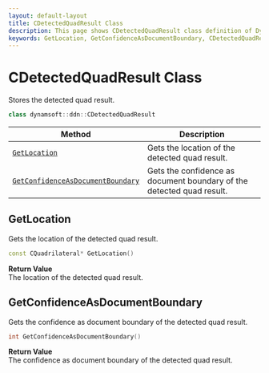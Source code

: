 ```yaml
---
layout: default-layout
title: CDetectedQuadResult Class
description: This page shows CDetectedQuadResult class definition of Dynamsoft Document Normalizer SDK C++ Edition.
keywords: GetLocation, GetConfidenceAsDocumentBoundary, CDetectedQuadResult, api reference
---
```


# CDetectedQuadResult Class

Stores the detected quad result.

```cpp
class dynamsoft::ddn::CDetectedQuadResult
```

| Method | Description |
|--------|-------------|
| [`GetLocation`](#getlocation) | Gets the location of the detected quad result.|
| [`GetConfidenceAsDocumentBoundary`](#getconfidenceasdocumentboundary) | Gets the confidence as document boundary of the detected quad result.|

## GetLocation

Gets the location of the detected quad result.

```cpp
const CQuadrilateral* GetLocation() 
```

**Return Value**  
The location of the detected quad result.

## GetConfidenceAsDocumentBoundary

Gets the confidence as document boundary of the detected quad result.

```cpp
int GetConfidenceAsDocumentBoundary() 
```

**Return Value**  
The confidence as document boundary of the detected quad result.

